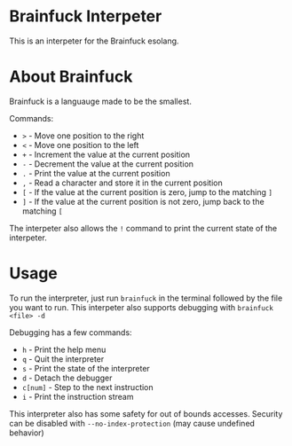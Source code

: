 # Brainfuck Interpeter
This is an interpeter for the Brainfuck esolang.

# About Brainfuck
Brainfuck is a languauge made to be the smallest.

Commands:

- `>` - Move one position to the right
- `<` - Move one position to the left
- `+` - Increment the value at the current position
- `-` - Decrement the value at the current position
- `.` - Print the value at the current position
- `,` - Read a character and store it in the current position
- `[` - If the value at the current position is zero, jump to the matching `]`
- `]` - If the value at the current position is not zero, jump back to the matching `[`

The interpeter also allows the `!` command to print the current state of the interpeter.

# Usage

To run the interpreter, just run `brainfuck` in the terminal followed by the file you want to run.
This interpeter also supports debugging with `brainfuck <file> -d`

Debugging has a few commands:

- `h` - Print the help menu
- `q` - Quit the interpreter
- `s` - Print the state of the interpreter
- `d` - Detach the debugger
- `c[num]` - Step to the next instruction
- `i` - Print the instruction stream

This interpreter also has some safety for out of bounds accesses.
Security can be disabled with `--no-index-protection` (may cause undefined behavior)

